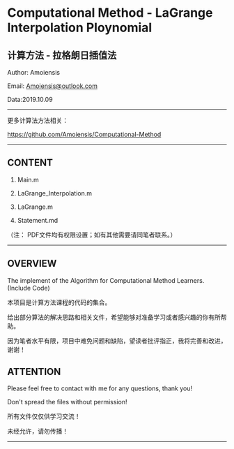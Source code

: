 Computational Method - LaGrange Interpolation Ploynomial
=======================================
计算方法 - 拉格朗日插值法
---------------------------------------
Author:	Amoiensis

Email: 	Amoiensis@outlook.com

Data:2019.10.09
***************************************************************
更多计算法方法相关：

https://github.com/Amoiensis/Computational-Method
***************************************************************
CONTENT
---------------------------------------
1. Main.m

2. LaGrange_Interpolation.m

3. LaGrange.m

4. Statement.md

（注： PDF文件均有权限设置；如有其他需要请同笔者联系。）
***************************************************************

OVERVIEW
---------------------------------------

The implement of the Algorithm for Computational Method Learners. (Include Code)


本项目是计算方法课程的代码的集合。

给出部分算法的解决思路和相关文件，希望能够对准备学习或者感兴趣的你有所帮助。

因为笔者水平有限，项目中难免问题和缺陷，望读者批评指正，我将完善和改进，谢谢！

ATTENTION
---------------------------------------
Please feel free to contact with me for any questions, thank you!

Don't spread the files without permission!

所有文件仅仅供学习交流！

未经允许，请勿传播！
***************************************